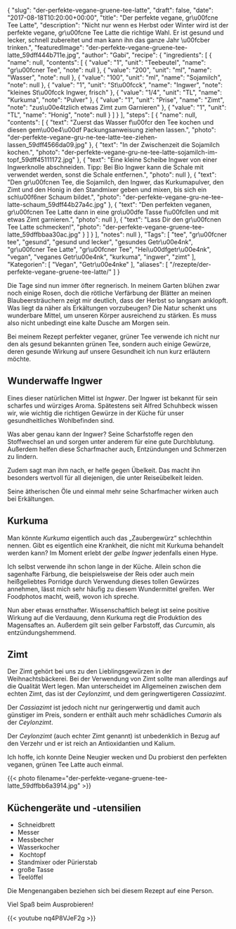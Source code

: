 {
    "slug": "der-perfekte-vegane-gruene-tee-latte",
    "draft": false,
    "date": "2017-08-18T10:20:00+00:00",
    "title": "Der perfekte vegane, gr\u00fcne Tee Latte",
    "description": "Nicht nur wenn es Herbst oder Winter wird ist der perfekte vegane, gr\u00fcne Tee Latte die richtige Wahl. Er ist gesund und lecker, schnell zubereitet und man kann ihn das ganze Jahr \u00fcber trinken.",
    "featuredImage": "der-perfekte-vegane-gruene-tee-latte_59dff444b711e.jpg",
    "author": "Gabi",
    "recipe": {
        "ingredients": [
            {
                "name": null,
                "contents": [
                    {
                        "value": "1",
                        "unit": "Teebeutel",
                        "name": "gr\u00fcner Tee",
                        "note": null
                    },
                    {
                        "value": "200",
                        "unit": "ml",
                        "name": "Wasser",
                        "note": null
                    },
                    {
                        "value": "100",
                        "unit": "ml",
                        "name": "Sojamilch",
                        "note": null
                    },
                    {
                        "value": "1",
                        "unit": "St\u00fcck",
                        "name": "Ingwer",
                        "note": "kleines St\u00fcck Ingwer, frisch"
                    },
                    {
                        "value": "1\/4",
                        "unit": "TL",
                        "name": "Kurkuma",
                        "note": "Pulver"
                    },
                    {
                        "value": "1",
                        "unit": "Prise",
                        "name": "Zimt",
                        "note": "zus\u00e4tzlich etwas Zimt zum Garnieren"
                    },
                    {
                        "value": "1",
                        "unit": "TL",
                        "name": "Honig",
                        "note": null
                    }
                ]
            }
        ],
        "steps": [
            {
                "name": null,
                "contents": [
                    {
                        "text": "Zuerst das Wasser f\u00fcr den Tee kochen und diesen gem\u00e4\u00df Packungsanweisung ziehen lassen.",
                        "photo": "der-perfekte-vegane-gru-ne-tee-latte-tee-ziehen-lassen_59dff4566da09.jpg"
                    },
                    {
                        "text": "In der Zwischenzeit die Sojamilch kochen.",
                        "photo": "der-perfekte-vegane-gru-ne-tee-latte-sojamilch-im-topf_59dff45111172.jpg"
                    },
                    {
                        "text": "Eine kleine Scheibe Ingwer von einer Ingwerknolle abschneiden. Tipp: Bei Bio Ingwer kann die Schale mit verwendet werden, sonst die Schale entfernen.",
                        "photo": null
                    },
                    {
                        "text": "Den gr\u00fcnen Tee, die Sojamilch, den Ingwer, das Kurkumapulver, den Zimt und den Honig in den Standmixer geben und mixen, bis sich ein sch\u00f6ner Schaum bildet.",
                        "photo": "der-perfekte-vegane-gru-ne-tee-latte-schaum_59dff44b27a4c.jpg"
                    },
                    {
                        "text": "Den perfekten veganen, gr\u00fcnen Tee Latte dann in eine gro\u00dfe Tasse f\u00fcllen und mit etwas Zimt garnieren.",
                        "photo": null
                    },
                    {
                        "text": "Lass Dir den gr\u00fcnen Tee Latte schmecken!",
                        "photo": "der-perfekte-vegane-gruene-tee-latte_59dffbbaa30ac.jpg"
                    }
                ]
            }
        ],
        "notes": null
    },
    "Tags": [
        "tee",
        "gr\u00fcner tee",
        "gesund",
        "gesund und lecker",
        "gesundes Getr\u00e4nk",
        "gr\u00fcner Tee Latte",
        "gr\u00fcner Tee",
        "Hei\u00dfgetr\u00e4nk",
        "vegan",
        "veganes Getr\u00e4nk",
        "kurkuma",
        "ingwer",
        "zimt"
    ],
    "Kategorien": [
        "Vegan",
        "Getr\u00e4nke"
    ],
    "aliases": [
        "\/rezepte\/der-perfekte-vegane-gruene-tee-latte\/"
    ]
}

Die Tage sind nun immer öfter regnerisch. In meinem Garten blühen zwar noch einige Rosen, doch die rötliche Verfärbung der Blätter an meinen Blaubeersträuchern zeigt mir deutlich, dass der Herbst so langsam anklopft. Was liegt da näher als Erkältungen vorzubeugen? Die Natur schenkt uns wunderbare Mittel, um unseren Körper ausreichend zu stärken. Es muss also nicht unbedingt eine kalte Dusche am Morgen sein.

Bei meinem Rezept perfekter veganer, grüner Tee verwende ich nicht nur den als gesund bekannten grünen Tee, sondern auch einige Gewürze, deren gesunde Wirkung auf unsere Gesundheit ich nun kurz erläutern möchte.

## Wunderwaffe Ingwer

Eines dieser natürlichen Mittel ist _Ingwer_. Der Ingwer ist bekannt für sein scharfes und würziges Aroma. Spätestens seit Alfred Schuhbeck wissen wir, wie wichtig die richtigen Gewürze in der Küche für unser gesundheitliches Wohlbefinden sind.

Was aber genau kann der Ingwer? Seine Scharfstoffe regen den Stoffwechsel an und sorgen unter anderem für eine gute Durchblutung. Außerdem helfen diese Scharfmacher auch, Entzündungen und Schmerzen zu lindern.

Zudem sagt man ihm nach, er helfe gegen Übelkeit. Das macht ihn besonders wertvoll für all diejenigen, die unter Reiseübelkeit leiden.

Seine ätherischen Öle und einmal mehr seine Scharfmacher wirken auch bei Erkältungen.

## Kurkuma

Man könnte _Kurkuma_ eigentlich auch das &#8222;Zaubergewürz&#8220; schlechthin nennen. Gibt es eigentlich eine Krankheit, die nicht mit Kurkuma behandelt werden kann? Im Moment erlebt der _gelbe Ingwer_ jedenfalls einen Hype.

Ich selbst verwende ihn schon lange in der Küche. Allein schon die sagenhafte Färbung, die beispielsweise der Reis oder auch mein heißgeliebtes Porridge durch Verwendung dieses tollen Gewürzes annehmen, lässt mich sehr häufig zu diesem Wundermittel greifen. Wer Foodphotos macht, weiß, wovon ich spreche.

Nun aber etwas ernsthafter. Wissenschaftlich belegt ist seine positive Wirkung auf die Verdauung, denn Kurkuma regt die Produktion des Magensaftes an. Außerdem gilt sein gelber Farbstoff, das _Curcumin_, als entzündungshemmend.

## Zimt

Der Zimt gehört bei uns zu den Lieblingsgewürzen in der Weihnachtsbäckerei. Bei der Verwendung von Zimt sollte man allerdings auf die Qualität Wert legen. Man unterscheidet im Allgemeinen zwischen dem echten Zimt, das ist der _Ceylonzimt_, und dem geringwertigeren _Cassiazimt_.

Der _Cassiazimt_ ist jedoch nicht nur geringerwertig und damit auch günstiger im Preis, sondern er enthält auch mehr schädliches _Cumarin_ als der _Ceylonzimt_.

Der _Ceylonzimt_ (auch echter Zimt genannt) ist unbedenklich in Bezug auf den Verzehr und er ist reich an Antioxidantien und Kalium.

Ich hoffe, ich konnte Deine Neugier wecken und Du probierst den perfekten veganen, grünen Tee Latte auch einmal.

{{< photo filename="der-perfekte-vegane-gruene-tee-latte_59dffbb6a3914.jpg" >}}

## Küchengeräte und -utensilien

 * Schneidbrett
 * Messer
 * Messbecher
 * Wasserkocher
 *  Kochtopf
 * Standmixer oder Pürierstab
 * große Tasse
 * Teelöffel

Die Mengenangaben beziehen sich bei diesem Rezept auf eine Person.

Viel Spaß beim Ausprobieren!

{{< youtube nq4P8VJeF2g >}}